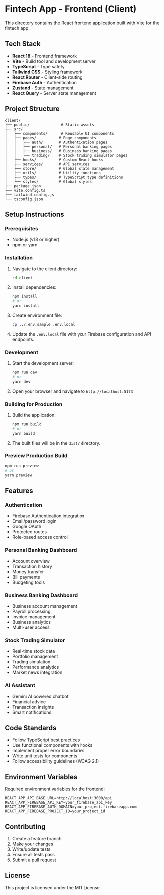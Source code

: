 # Fintech App - Frontend (Client)

This directory contains the React frontend application built with Vite for the fintech app.

## Tech Stack

- **React 18** - Frontend framework
- **Vite** - Build tool and development server
- **TypeScript** - Type safety
- **Tailwind CSS** - Styling framework
- **React Router** - Client-side routing
- **Firebase Auth** - Authentication
- **Zustand** - State management
- **React Query** - Server state management

## Project Structure

```
client/
├── public/              # Static assets
├── src/
│   ├── components/      # Reusable UI components
│   ├── pages/          # Page components
│   │   ├── auth/       # Authentication pages
│   │   ├── personal/   # Personal banking pages
│   │   ├── business/   # Business banking pages
│   │   └── trading/    # Stock trading simulator pages
│   ├── hooks/          # Custom React hooks
│   ├── services/       # API services
│   ├── store/          # Global state management
│   ├── utils/          # Utility functions
│   ├── types/          # TypeScript type definitions
│   └── styles/         # Global styles
├── package.json
├── vite.config.ts
├── tailwind.config.js
└── tsconfig.json
```

## Setup Instructions

### Prerequisites

- Node.js (v18 or higher)
- npm or yarn

### Installation

1. Navigate to the client directory:
   ```bash
   cd client
   ```

2. Install dependencies:
   ```bash
   npm install
   # or
   yarn install
   ```

3. Create environment file:
   ```bash
   cp ../.env.sample .env.local
   ```

4. Update the `.env.local` file with your Firebase configuration and API endpoints.

### Development

1. Start the development server:
   ```bash
   npm run dev
   # or
   yarn dev
   ```

2. Open your browser and navigate to `http://localhost:5173`

### Building for Production

1. Build the application:
   ```bash
   npm run build
   # or
   yarn build
   ```

2. The built files will be in the `dist/` directory.

### Preview Production Build

```bash
npm run preview
# or
yarn preview
```

## Features

### Authentication
- Firebase Authentication integration
- Email/password login
- Google OAuth
- Protected routes
- Role-based access control

### Personal Banking Dashboard
- Account overview
- Transaction history
- Money transfer
- Bill payments
- Budgeting tools

### Business Banking Dashboard
- Business account management
- Payroll processing
- Invoice management
- Business analytics
- Multi-user access

### Stock Trading Simulator
- Real-time stock data
- Portfolio management
- Trading simulation
- Performance analytics
- Market news integration

### AI Assistant
- Gemini AI powered chatbot
- Financial advice
- Transaction insights
- Smart notifications

## Code Standards

- Follow TypeScript best practices
- Use functional components with hooks
- Implement proper error boundaries
- Write unit tests for components
- Follow accessibility guidelines (WCAG 2.1)

## Environment Variables

Required environment variables for the frontend:

```
REACT_APP_API_BASE_URL=http://localhost:3000/api
REACT_APP_FIREBASE_API_KEY=your_firebase_api_key
REACT_APP_FIREBASE_AUTH_DOMAIN=your_project.firebaseapp.com
REACT_APP_FIREBASE_PROJECT_ID=your_project_id
```

## Contributing

1. Create a feature branch
2. Make your changes
3. Write/update tests
4. Ensure all tests pass
5. Submit a pull request

## License

This project is licensed under the MIT License.
